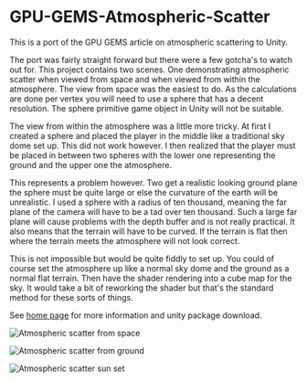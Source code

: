 # GPU-GEMS-Atmospheric-Scatter

This is a port of the GPU GEMS article on atmospheric scattering to Unity. 

The port was fairly straight forward but there were a few gotcha's to watch out for. This project contains two scenes. One demonstrating atmospheric scatter when viewed from space and when viewed from within the atmosphere. The view from space was the easiest to do. As the calculations are done per vertex you will need to use a sphere that has a decent resolution. The sphere primitive game object in Unity will not be suitable.

The view from within the atmosphere was a little more tricky. At first I created a sphere and placed the player in the middle like a traditional sky dome set up. This did not work however. I then realized that the player must be placed in between two spheres with the lower one representing the ground and the upper one the atmosphere.

This represents a problem however. Two get a realistic looking ground plane the sphere must be quite large or else the curvature of the earth will be unrealistic. I used a sphere with a radius of ten thousand, meaning the far plane of the camera will  have to be a tad over ten thousand. Such a large far plane will cause problems with the depth buffer and is not really practical. It also means that the terrain will have to be curved. If the terrain is flat then where the terrain meets the atmosphere will not look correct.

This is not impossible but would be quite fiddly to set up. You could of course set the atmosphere up like a normal sky dome and the ground as a normal flat terrain. Then have the shader rendering into a cube map for the sky. It would take a bit of reworking the shader but that's the standard method for these sorts of things.

See [home page](https://www.digital-dust.com/single-post/2017/03/17/GPU-GEMS-to-Unity-Atmospheric-scattering) for more information and unity package download.

![Atmospheric scatter from space](https://static.wixstatic.com/media/1e04d5_ec89fa9257464c8ca6c27bb9417bbca9~mv2.jpg/v1/fill/w_585,h_585,al_c,q_80,usm_0.66_1.00_0.01/1e04d5_ec89fa9257464c8ca6c27bb9417bbca9~mv2.jpg)

![Atmospheric scatter from ground](https://static.wixstatic.com/media/1e04d5_8e7ad74748e647c2b561885e002f5b6f~mv2.jpg/v1/fill/w_585,h_271,al_c,q_80,usm_0.66_1.00_0.01/1e04d5_8e7ad74748e647c2b561885e002f5b6f~mv2.jpg)

![Atmospheric scatter sun set](https://static.wixstatic.com/media/1e04d5_515ef3e06e514df1bd45018a9a400b1c~mv2.jpg/v1/fill/w_585,h_267,al_c,q_80,usm_0.66_1.00_0.01/1e04d5_515ef3e06e514df1bd45018a9a400b1c~mv2.jpg)


